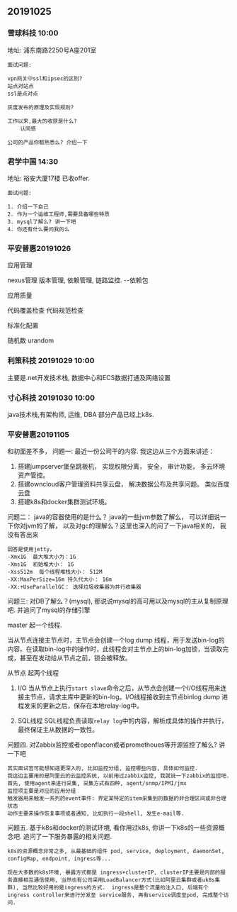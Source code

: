 ## 20191025 ##

### 雪球科技 10:00 ###

地址: 浦东南路2250号A座201室

```cgo
面试问题:

vpn网关中ssl和ipsec的区别?
站点对站点
ssl是点对点

灰度发布的原理及实现规则?

工作以来,最大的收获是什么?
    认同感

公司的产品你都熟悉么? 介绍一下

```

### 君学中国 14:30 ###

地址: 裕安大厦17楼
已收offer.

```cgo
面试问题:

1. 介绍一下自己
2. 作为一个运维工程师,需要具备哪些特质
3. mysql了解么? 讲一下吧
4. 你还有什么要问我的么

```

### 平安普惠20191026 ###

应用管理

nexus管理 
版本管理,
依赖管理,
链路监控. --依赖包

应用质量

代码覆盖检查
代码规范检查

标准化配置



随机数 urandom

### 利策科技 20191029 10:00 ###

主要是.net开发技术栈, 数据中心和ECS数据打通及网络设置

### 寸心科技 20191030 10:00 ###

java技术栈,有架构师, 运维, DBA
部分产品已经上k8s.

### 平安普惠20191105 ###

和初面差不多，
问题一: 最近一份公司干的内容.
我这边从三个方面来讲述：
1. 搭建jumpserver堡垒跳板机， 实现权限分离， 安全， 审计功能， 多云环境资产管控。
2. 搭建owncloud客户管理资料共享云盘， 解决数据公布及共享问题。 类似百度云盘
3. 搭建k8s和docker集群测试环境。

问题二： java的容器使用的是什么？ java的一些jvm参数了解么， 可以详细说一下你对jvm的了解， 以及对gc的理解么？这里也深入的问了一下java相关的， 我没有答出来

```
回答是使用jetty，  
-Xmx1G  最大堆大小为：1G
-Xms1G  初始堆大小： 1G
-Xss512m  每个线程堆栈大小： 512M
-XX:MaxPerSize=16m 持久代大小： 16m
-XX:+UseParallelGC： 选择垃圾收集器为并行收集器
```
问题三: 对DB了解么？(mysql), 那说说mysql的高可用以及mysql的主从复制原理吧. 并追问了mysql的存储引擎


master 起一个线程.

当从节点连接主节点时，主节点会创建一个log dump 线程，用于发送bin-log的内容。在读取bin-log中的操作时，此线程会对主节点上的bin-log加锁，当读取完成，甚至在发动给从节点之前，锁会被释放。

从节点 起两个线程
1. I/O
当从节点上执行`start slave`命令之后，从节点会创建一个I/O线程用来连接主节点，请求主库中更新的bin-log。I/O线程接收到主节点binlog dump 进程发来的更新之后，保存在本地relay-log中。

2. SQL线程
SQL线程负责读取`relay log`中的内容，解析成具体的操作并执行，最终保证主从数据的一致性。

问题四. 对Zabbix监控或者openflacon或者promethoues等开源监控了解么? 讲一下吧

```
其实面试官可能想知道更深入的, 比如监控分组, 监控哪些内容, 具体如何监控.
我这边主要用的是阿里云的云监控系统, 以前用过zabbix监控, 我就说一下zabbix的监控吧. 
首先, 使用agent来进行采集, 采集方式有四种, agent/snmp/IPMI/jmx
监控项主要是对应的应用分组
触发器用来触发一系列的event事件: 界定某特定的item采集到的数据的非合理区间或非合理状态
动作主要来操作恢复事项或者通知, 比如执行一段shell, 发生e-mail等.
```

问题五. 基于k8s和docker的测试环境, 看你用过k8s, 你讲一下k8s的一些资源概念吧. 追问了一下服务暴露的相关问题.

```
k8s的资源概念非常之多, 从最基础的组件 pod, service, deployment, daemonSet, configMap, endpoint, ingress等...

现在大多数的k8s环境, 暴露方式都是 ingress+clusterIP, clusterIP主要是内部的服务直接相互通信使用, 当然也有公司采用LoadBalancer方式(比如阿里云集群或者uk8s集群), 当然比较好用的是ingress的方式.  ingress是整个流量的注入口, 后端有个 ingress controller来进行分发至 service服务, 再有service调度至pod, 完成整个访问. 
```

